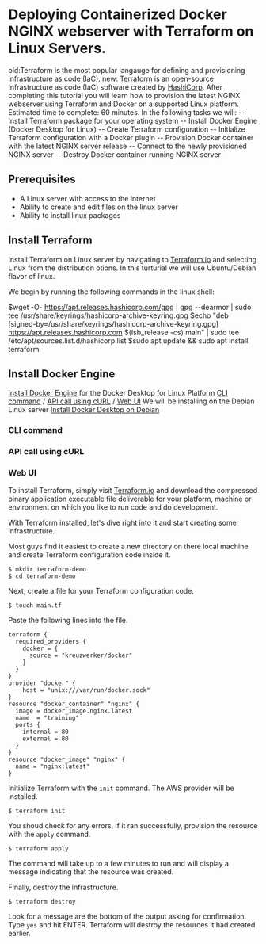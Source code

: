 # Deploying Containerized Docker NGINX webserver with Terraform on Linux Servers.

old:Terraform is the most popular langauge for defining and provisioning infrastructure as code (IaC).
new: [Terraform](https://en.wikipedia.org/wiki/Terraform_(software)) is an open-source Infrastructure as code (IaC) software created by [HashiCorp](https://www.hashicorp.com/).  After completing this tutorial you will learn how to provision the latest NGINX webserver using Terraform and Docker on a supported Linux platform. 
Estimated time to complete: 60 minutes.
In the following tasks we will: 
-- Install Terraform package for your operating system
-- Install Docker Engine (Docker Desktop for Linux)
-- Create Terraform configuration
-- Initialize Terraform configuration with a Docker plugin
-- Provision Docker container with the latest NGINX server release
-- Connect to the newly provisioned NGINX server
-- Destroy Docker container running NGINX server

## Prerequisites

- A Linux server with access to the internet
- Ability to create and edit files on the linux server
- Ability to install linux packages

## Install Terraform

Install Terraform on Linux server by navigating to [Terraform.io](https://www.terraform.io/downloads.html) and selecting Linux from the distribution otions.
In this turturial we will use Ubuntu/Debian flavor of linux.

We begin by running the following commands in the linux shell:

$wget -O- https://apt.releases.hashicorp.com/gpg | gpg --dearmor | sudo tee /usr/share/keyrings/hashicorp-archive-keyring.gpg
$echo "deb [signed-by=/usr/share/keyrings/hashicorp-archive-keyring.gpg] https://apt.releases.hashicorp.com $(lsb_release -cs) main" | sudo tee /etc/apt/sources.list.d/hashicorp.list
$sudo apt update && sudo apt install terraform

## Install Docker Engine

[Install Docker Engine](https://docs.docker.com/engine/install/) for the Docker Desktop for Linux Platform
[CLI command](#cli-command) / [API call using cURL](#api-call-using-curl) / [Web UI](#web-ui)
We will be installing on the Debian Linux server
[Install Docker Desktop on Debian](https://docs.docker.com/desktop/install/debian/)


### CLI command

### API call using cURL

### Web UI

To install Terraform, simply visit [Terraform.io](https://www.terraform.io/downloads.html) and download the compressed binary application executable file deliverable for your platform, machine or environment on which you like to run code and do development.

With Terraform installed, let's dive right into it and start creating some infrastructure.

Most guys find it easiest to create a new directory on there local machine and create Terraform configuration code inside it.

```shell
$ mkdir terraform-demo
$ cd terraform-demo
```

Next, create a file for your Terraform configuration code.

```shell
$ touch main.tf
```

Paste the following lines into the file.

```hcl
terraform {
  required_providers {
    docker = {
      source = "kreuzwerker/docker"
    }
  }
}
provider "docker" {
    host = "unix:///var/run/docker.sock"
}
resource "docker_container" "nginx" {
  image = docker_image.nginx.latest
  name  = "training"
  ports {
    internal = 80
    external = 80
  }
}
resource "docker_image" "nginx" {
  name = "nginx:latest"
}
```

Initialize Terraform with the `init` command. The AWS provider will be installed. 

```shell
$ terraform init
```

You shoud check for any errors. If it ran successfully, provision the resource with the `apply` command.

```shell
$ terraform apply
```

The command will take up to a few minutes to run and will display a message indicating that the resource was created.

Finally, destroy the infrastructure.

```shell
$ terraform destroy
```

Look for a message are the bottom of the output asking for confirmation. Type `yes` and hit ENTER. Terraform will destroy the resources it had created earlier.
